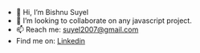- 👋 Hi, I’m Bishnu Suyel
- 💞️ I’m looking to collaborate on any javascript project.
- 📫 Reach me: suyel2007@gmail.com
- Find me on: [Linkedin](https://www.linkedin.com/in/bishnu-suyel)
